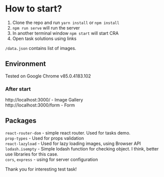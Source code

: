 # How to start?
1. Clone the repo and run `yarn install` or `npm install`
2. `npm run serve` will run the server
3. In another terminal window `npm start` will start CRA
4. Open task solutions using links

`/data.json` contains list of images.

## Environment
Tested on Google Chrome v85.0.4183.102
 
### After start
http://localhost:3000/ - Image Gallery <br/>
http://localhost:3000/form - Form

## Packages
`react-router-dom` - simple react router. Used for tasks demo. <br>
`prop-types` - Used for props validation <br>
`react-lazyload` - Used for lazy loading images, using Browser API<br>
`lodash.isempty` - Simple lodash function for checking object. I think, better use libraries for this case. <br>
`cors`, `express` - using for server configuration


Thank you for interesting test task!
